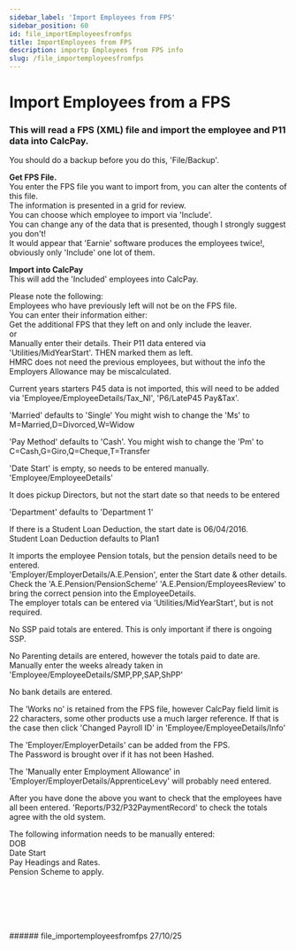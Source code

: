 ```yaml
---
sidebar_label: 'Import Employees from FPS'
sidebar_position: 60
id: file_importEmployeesfromfps
title: ImportEmployees from FPS
description: importp Employees from FPS info
slug: /file_importemployeesfromfps
---
```


# Import Employees from a FPS

### This will read a FPS (XML) file and import the employee and P11 data into CalcPay.
You should do a backup before you do this, 'File/Backup'.  

**Get FPS File.**  
You enter the FPS file you want to import from, you can alter the contents of this file.  
The information is presented in a grid for review.  
You can choose which employee to import via 'Include'.  
You can change any of the data that is presented, though I strongly suggest you don't!  
It would appear that 'Earnie' software produces the employees twice!, obviously only 'Include' one lot of them.

**Import into CalcPay**  
This will add the 'Included' employees into CalcPay.



Please note the following:  
Employees who have previously left will not be on the FPS file.  
       You can enter their information either:  
       Get the additional FPS that they left on and only include the leaver.  
       or  
       Manually enter their details. Their P11 data entered via 'Utilities/MidYearStart'. THEN marked them as left.  
       HMRC does not need the previous employees, but without the info the Employers Allowance may be miscalculated.  

Current years starters P45 data is not imported, this will need to be added via 'Employee/EmployeeDetails/Tax_NI', 'P6/LateP45 Pay&Tax'.

'Married' defaults to 'Single' You might wish to change the 'Ms' to M=Married,D=Divorced,W=Widow

'Pay Method' defaults to 'Cash'. You might wish to change the 'Pm' to C=Cash,G=Giro,Q=Cheque,T=Transfer

'Date Start' is empty, so needs to be entered manually.  
'Employee/EmployeeDetails'

It does pickup Directors, but not the start date so that needs to be entered

'Department' defaults to 'Department 1'

If there is a Student Loan Deduction, the start date is 06/04/2016.  
Student Loan Deduction defaults to Plan1

It imports the employee Pension totals, but the pension details need to be entered.  
       'Employer/EmployerDetails/A.E.Pension', enter the Start date & other details.  
       Check the 'A.E.Pension/PensionScheme'
       'A.E.Pension/EmployeesReview' to bring the correct pension into the EmployeeDetails.  
       The employer totals can be entered via 'Utilities/MidYearStart', but is not required.

No SSP paid totals are entered. This is only important if there is ongoing SSP.

No Parenting details are entered, however the totals paid to date are.
       Manually enter the weeks already taken in 'Employee/EmployeeDetails/SMP,PP,SAP,ShPP'

No bank details are entered.

The 'Works no' is retained from the FPS file, however CalcPay field limit is 22 characters, some other products use a much larger reference. If that is the case then click 'Changed Payroll ID' in 'Employee/EmployeeDetails/Info'


The 'Employer/EmployerDetails' can be added from the FPS.  
       The Password is brought over if it has not been Hashed.

The 'Manually enter Employment Allowance' in 'Employer/EmployerDetails/ApprenticeLevy' will probably need entered.




After you have done the above you want to check that the employees have all been entered.
'Reports/P32/P32PaymentRecord' to check the totals agree with the old system.

The following information needs to be manually entered:  
DOB  
Date Start  
Pay Headings and Rates.  
Pension Scheme to apply.  

<br/>
<br/>
<br/>
<br/>
<br/>
###### file_importemployeesfromfps 27/10/25